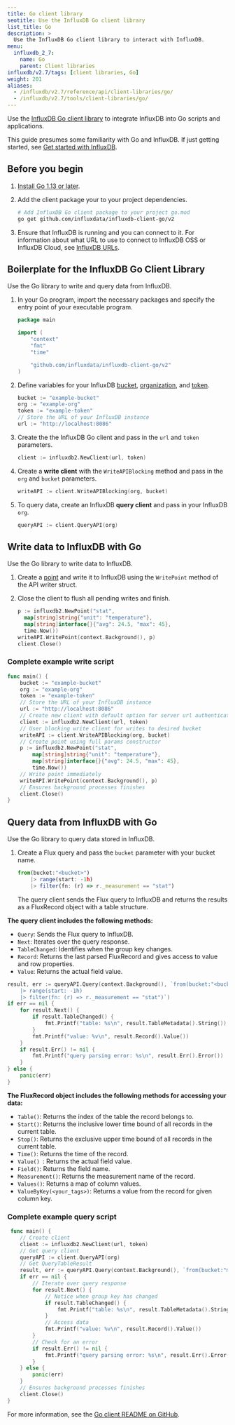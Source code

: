 ```yaml
---
title: Go client library
seotitle: Use the InfluxDB Go client library
list_title: Go
description: >
  Use the InfluxDB Go client library to interact with InfluxDB.
menu:
  influxdb_2_7:
    name: Go
    parent: Client libraries
influxdb/v2.7/tags: [client libraries, Go]
weight: 201
aliases:
  - /influxdb/v2.7/reference/api/client-libraries/go/
  - /influxdb/v2.7/tools/client-libraries/go/
---
```


Use the [InfluxDB Go client library](https://github.com/influxdata/influxdb-client-go) to integrate InfluxDB into Go scripts and applications.

This guide presumes some familiarity with Go and InfluxDB.
If just getting started, see [Get started with InfluxDB](/influxdb/v2.7/get-started/).

## Before you begin

1. [Install Go 1.13 or later](https://golang.org/doc/install).
2. Add the client package your to your project dependencies.

    ```sh
    # Add InfluxDB Go client package to your project go.mod
    go get github.com/influxdata/influxdb-client-go/v2
    ```
3. Ensure that InfluxDB is running and you can connect to it.
   For information about what URL to use to connect to InfluxDB OSS or InfluxDB Cloud, see [InfluxDB URLs](/influxdb/v2.7/reference/urls/).

## Boilerplate for the InfluxDB Go Client Library  

Use the Go library to write and query data from InfluxDB.

1. In your Go program, import the necessary packages and specify the entry point of your executable program.

   ```go
   package main

   import (
       "context"
       "fmt"
       "time"

       "github.com/influxdata/influxdb-client-go/v2"
   )
   ```

2. Define variables for your InfluxDB [bucket](/influxdb/v2.7/organizations/buckets/), [organization](/influxdb/v2.7/organizations/), and [token](/influxdb/v2.7/security/tokens/).

   ```go
   bucket := "example-bucket"
   org := "example-org"
   token := "example-token"
   // Store the URL of your InfluxDB instance
   url := "http://localhost:8086"
   ```

3. Create the the InfluxDB Go client and pass in the `url` and `token` parameters.

   ```go
   client := influxdb2.NewClient(url, token)
   ```

4. Create a **write client** with the `WriteAPIBlocking` method and pass in the `org` and `bucket` parameters.

   ```go
   writeAPI := client.WriteAPIBlocking(org, bucket)
   ```

5. To query data, create an InfluxDB **query client** and pass in your InfluxDB `org`.

   ```go
   queryAPI := client.QueryAPI(org)
   ```

## Write data to InfluxDB with Go

Use the Go library to write data to InfluxDB.

1. Create a [point](/influxdb/v2.7/reference/glossary/#point) and write it to InfluxDB using the `WritePoint` method of the API writer struct.

2. Close the client to flush all pending writes and finish.

   ```go
   p := influxdb2.NewPoint("stat",
     map[string]string{"unit": "temperature"},
     map[string]interface{}{"avg": 24.5, "max": 45},
     time.Now())
   writeAPI.WritePoint(context.Background(), p)
   client.Close()
   ```

### Complete example write script

```go
func main() {
    bucket := "example-bucket"
    org := "example-org"
    token := "example-token"
    // Store the URL of your InfluxDB instance
    url := "http://localhost:8086"
    // Create new client with default option for server url authenticate by token
    client := influxdb2.NewClient(url, token)
    // User blocking write client for writes to desired bucket
    writeAPI := client.WriteAPIBlocking(org, bucket)
    // Create point using full params constructor
    p := influxdb2.NewPoint("stat",
        map[string]string{"unit": "temperature"},
        map[string]interface{}{"avg": 24.5, "max": 45},
        time.Now())
    // Write point immediately
    writeAPI.WritePoint(context.Background(), p)
    // Ensures background processes finishes
    client.Close()
}
```
## Query data from InfluxDB with Go
Use the Go library to query data stored in InfluxDB.

1. Create a Flux query and pass the `bucket` parameter with your bucket name.

    ```js
    from(bucket:"<bucket>")
        |> range(start: -1h)
        |> filter(fn: (r) => r._measurement == "stat")
    ```

   The query client sends the Flux query to InfluxDB and returns the results as a FluxRecord object with a table structure.

**The query client includes the following methods:**

- `Query`: Sends the Flux query to InfluxDB.
- `Next`: Iterates over the query response.
- `TableChanged`: Identifies when the group key changes.
- `Record`: Returns the last parsed FluxRecord and gives access to value and row properties.
- `Value`: Returns the actual field value.

```go
result, err := queryAPI.Query(context.Background(), `from(bucket:"<bucket>")
    |> range(start: -1h) 
    |> filter(fn: (r) => r._measurement == "stat")`)
if err == nil {
    for result.Next() {
        if result.TableChanged() {
            fmt.Printf("table: %s\n", result.TableMetadata().String())
        }
        fmt.Printf("value: %v\n", result.Record().Value())
    }
    if result.Err() != nil {
        fmt.Printf("query parsing error: %s\n", result.Err().Error())
    }
} else {
    panic(err)
}
```

**The FluxRecord object includes the following methods for accessing your data:**

- `Table()`: Returns the index of the table the record belongs to.
- `Start()`: Returns the inclusive lower time bound of all records in the current table.
- `Stop()`: Returns the exclusive upper time bound of all records in the current table.
- `Time()`: Returns the time of the record.
- `Value() `: Returns the actual field value.
- `Field()`: Returns the field name.
- `Measurement()`: Returns the measurement name of the record.
- `Values()`: Returns a map of column values.
- `ValueByKey(<your_tags>)`: Returns a value from the record for given column key.

### Complete example query script

```go
 func main() {
    // Create client
    client := influxdb2.NewClient(url, token)
    // Get query client
    queryAPI := client.QueryAPI(org)
    // Get QueryTableResult
    result, err := queryAPI.Query(context.Background(), `from(bucket:"my-bucket")|> range(start: -1h) |> filter(fn: (r) => r._measurement == "stat")`)
    if err == nil {
        // Iterate over query response
        for result.Next() {
            // Notice when group key has changed
            if result.TableChanged() {
                fmt.Printf("table: %s\n", result.TableMetadata().String())
            }
            // Access data
            fmt.Printf("value: %v\n", result.Record().Value())
        }
        // Check for an error
        if result.Err() != nil {
            fmt.Printf("query parsing error: %s\n", result.Err().Error())
        }
    } else {
        panic(err)
    }
    // Ensures background processes finishes
    client.Close()
}
```

For more information, see the [Go client README on GitHub](https://github.com/influxdata/influxdb-client-go).
